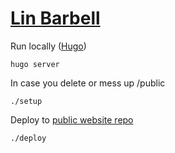 # [Lin Barbell](http://linbarbell.com)

Run locally ([Hugo](https://gohugo.io))

    hugo server

In case you delete or mess up /public

    ./setup

Deploy to [public website repo](https://github.com/emilyytlin/emilyytlin.github.io)

    ./deploy
